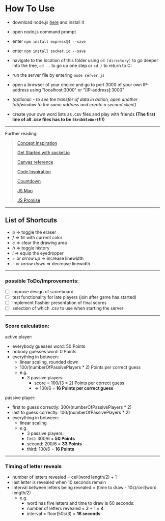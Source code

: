 # How To Use

* download node.js [here](https://nodejs.dev/download/ "node.js downloads") and install it
* open node.js command prompt
* enter `npm install express@4 --save`
* enter `npm install socket.io --save`
* navigate to the location of this folder using `cd [directory]` to go deeper into the tree, `cd ..` to go up one step or `cd /` to return to C:
* run the server file by entering `node server.js`
* open a browser of your choice and go to port 3000 of your own IP-address using "localhost:3000" or "[IP-address]:3000"
* *(optional: - to see the transfer of data in action, open another tab/window to the same address and create a second client)*

* create your own word lists as .csv files and play with friends **(The first line of all .csv files has to be `SkribbleWort`!!!)**

---

Further reading:

> [Concept Inspiration](https://skribbl.io/ "Original game")
>
> [Get Started with socket.io](https://socket.io/get-started/chat "Small chat application and socket.io API documentation")
>
> [Canvas reference](https://www.w3schools.com/graphics/canvas\_reference.asp "Also a great place to learn about/look up all things HTML, CSS etc.")
>
> [Code Inspiration](https://zipso.net/a-simple-touchscreen-sketchpad-using-javascript-and-html5/ "Basic drawing functionality")
>
> [Countdown](https://stackoverflow.com/questions/8634415/recurrent-javascript-countdown "See 'Krzysztof's answer")
>
> [JS Map](https://developer.mozilla.org/en-US/docs/Web/JavaScript/Reference/Global\_Objects/Map "Useful for assigning usernames to sockets (serverside)")
>
> [JS Promise](https://developer.mozilla.org/en-US/docs/Web/JavaScript/Reference/Global\_Objects/Promise "Needed because currently connected sockets are saved as a promise")

---

## List of Shortcuts

* *e* => toggle the eraser
* *f* => fill with current color
* *c* => clear the drawing area
* *h* => toggle history
* *i* => equip the eyedropper
* *\+* or *arrow up* => increase linewidth
* *\-* or *arrow down* => decrease linewidth

---

### **possible ToDo/Improvements:**

* [ ] improve design of scoreboard
* [ ] test functionality for late players (join after game has started)
* [ ] implement flashier presentation of final scores
* [ ] selection of which .csv to use when starting the server

---

### **Score calculation:**

active player:

* everybody guesses word: 50 Points
* nobody guesses word: 0 Points
* everything in between:
  * linear scaling, rounded down
  * 100/(numberOfPassivePlayers \* 2) Points per correct guess
  * e.g.
    * 3 passive players:
      * score = 100/(3 \* 2) Points per correct guess
      * => 100/6 = **16 Points per correct guess**

passive player:

* first to guess correctly: 300/(numberOfPassivePlayers \* 2)
* last to guess correctly: 100/(numberOfPassivePlayers \* 2)
* everything in between:
  * linear scaling
  * e.g.
    * 3 passive players:
    * first: 300/6 = **50 Points**
    * second: 200/6 = **33 Points**
    * third: 100/6 = **16 Points**

---

### **Timing of letter reveals**

* number of letters revealed = ceil(word length/2) + 1
* last letter is revealed when 10 seconds remain
* interval between letters being revealed = (time to draw - 10s)/ceil(word length/2)
  * e.g.
    * word has five letters and time to draw is 60 seconds:
    * number of letters revealed = 3 + 1 = **4**
    * interval = floor(50s/3) = **16 seconds**
